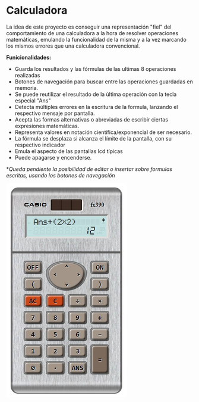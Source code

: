 # Calculadora

La idea de este proyecto es conseguir una representación "fiel" del comportamiento de una calculadora a la hora de resolver operaciones matemáticas, emulando la funcionalidad de la misma y a la vez marcando los mismos errores que una calculadora convencional.

**Funicionalidades:**

* Guarda los resultados y las fórmulas de las ultimas 8 operaciones realizadas
* Botones de navegación para buscar entre las operaciones guardadas en memoria.
* Se puede reutilizar el resultado de la última operación con la tecla especial "Ans"
* Detecta múltiples errores en la escritura de la formula, lanzando el respectivo mensaje por pantalla.
* Acepta las formas alternativas o abreviadas de escribir ciertas expresiones matemáticas.
* Representa valores en notación científica/exponencial de ser necesario.
* La fórmula se desplaza si alcanza el límite de la pantalla, con su respectivo indicador
* Emula el aspecto de las pantallas lcd típicas
* Puede apagarse y encenderse.


**Queda pendiente la posibilidad de editar o insertar sobre formulas escritas, usando los botones de navegación*


![Calculadora](Preview.jpg)
